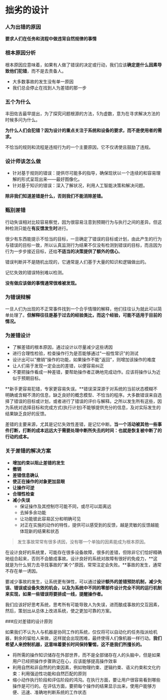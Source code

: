# 拙劣的设计

### 人为出错的原因

**要求人们在任务和流程中做违背自然规律的事情**

### 根本原因分析

根本原因应意味着，如果有人做了错误的决定或行动，我们应该**确定是什么因素导致他们犯错**，而不是去责备人。

- 大多数事故的发生没有单一原因
- 我们总会停止在找到人为差错的那一步

### 五个为什么

丰田佐吉最早提出，为了探究问题根源的方法，5为虚数，意为在寻求解决方法的时候多问为什么。

**为什么人们会犯错？因为设计的重点关注于系统和设备的要求，而不是使用者的需求。**

不恰当的规则和流程是违规行为的一个主要原因，它不仅诱使且鼓励了违规。

### 设计师该怎么做

- 针对基于规则的错误：提供尽可能多的指导，确保现状以一个连续的和容易理解的形式呈现出来——最好图像化。
- 针对基于知识的错误：深入了解状况，利用人工智能决策和解决问题。

**除非我们知道差错是什么，否则我们不能消除差错。**

### 甄别差错

行动失误相对比较容易察觉，因为很容易注意到预期行为与执行之间的差异。但这种检测只能在**有反馈发生时**进行。

很少有东西能提示不恰当的目标，一旦确定了错误的目标或计划，由此产生的行为与错误的目标一致，所以认真监测行为结果不仅没有检测到错误的目标，而且因为行为一步步接近目标，还给**不适当的决策提供了额外的信心**。

错误判断并不是随机出现的，它通常是人们基于大量的知识和逻辑做出的。

记忆失效的错误特别难以检测。

**没有做应该做的事情通常很难被发现。**

### 为错误辩解

一旦人们为出现的不正常事件找到一个合乎情理的解释，他们往往认为就此可以简单处理了。**但解释往往是基于过去的经验类比，而这个经验，可能不适用于目前的情况。**

### 为差错设计

- 了解差错的根本原因，通过设计以尽量减少这些诱因
- 进行合理性检验，检查操作行为是否能够通过"一般性常识"的测试
- 设计出可以"撤销"操作的功能，如果操作不能"返回"，则增加该操作的难度
- 让人们易于发现一定会出的差错，以便容易纠正
- 不要把操作看成一种差错，要帮助操作者正确地完成动作。应该将操作认为近似于预期目标。

**新手更容易犯错，专家更容易失误。**错误深深源于对系统的当前状态模糊不明确或含糊不清的信息，缺乏良好的概念模型、不恰当的程序。大多数错误来自选择了错误的目标或计划，或者进行了错误的评价与解释。之所以发生所有这些，因为系统对选择目标和完成方式(执行计划)不能够提供充分的信息，及对实际发生的结果缺乏良好的反馈。

差错的主要来源，尤其是记忆失效性差错，是记忆中断。**当一个活动被其他一些事件打断，打断的成本远远大于需要处理中断所失去的时间：也就是恢复被中断了的行动的成本。**

### 关于差错的解决方案

- **增加约束以阻止差错的发生**
- **撤销**
- **差错信息确认**
- **使正在操作的对象更加显眼**
- **让操作可逆**
- **合理性检查**
- **减小失误**
  - 保证操作及其控制尽可能不同，或尽可以距离远
  - 去掉多余功能
  - 让功能彼此容易区分和明确可见
  - 对正在实施的动作的特性，提供可以感受到的反馈，越是灵敏的反馈越能体现新的结果和状态

> 发生事故常常有很多诱因，没有哪一个单独的因素能成为根本原因。

在设计良好的系统里，可能存在很多设备故障，很多的差错，但除非它们恰好精确地组合起来，否则不会酿成事故。设计良好的系统对故障有很好的免疫力，**这就是为什么努力去寻找事故的"某个"原因，常常注定会失败。**事故的发生，通常不存在单一诱因。

要减少事故的发生，让系统更有弹性，可以通过**设计额外的差错预防机制，减少失误、错误或设备失效的机会，以及为系统中不同的零部件设计完全不同的运行机制来实现，如果一些错误将要排成一线，提醒操作者。**

我们应该好好思考系统，思考所有可能导致人为失误，进而酿成事故的交互因素，然后，策划出从总体上改进系统，使之更加可靠的方案。

###应对差错的设计原则

如果我们不认为人与机器是协同工作的系统，仅仅将可以自动化的任务指派给机器，剩余的留给人来做，这样就会出现困难，最终使得人们像机器一样行动。**我们希望人来控制机器，这意味着要长时间保持警惕，这不是我们所擅长的。**

- 将所需的操作知识储存在外部世界，而不是全部储存在人的头脑中，但是如果用户已经把操作步骤熟记在心，应该能够提高操作效率
- 利用自然和非自然的约束因素，例如物理约束、逻辑约束、语义约束和文化约束：利用强迫性功能和自然匹配的原则
- 缩小动作执行阶段和评估阶段的鸿沟。在执行方面，要让用户很容易看到哪些操作是可行的。在评估方面，要把每个操作的结果显示出来，使用户能够方便、迅速、准确地判断系统的工作状态





